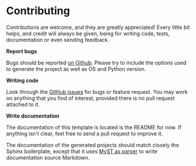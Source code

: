 # Contributing

Contributions are welcome, and they are greatly appreciated! Every little bit helps, and credit will always be given, being for writing code, tests, documentation or even sending feedback.

**Report bugs**

Bugs should be reported [on Github](https://github.com/romanchyla/cookiecutter-pyproject/issues). Please try to include the options used to generate the project as well as OS and Python version.

**Writing code**

Look through the [GitHub issues](https://github.com/romanchyla/cookiecutter-pyproject/issues) for bugs or feature request. You may work on anything that you find of interest, provided there is no pull request attached to it.

**Write documentation**

The documentation of this template is located is the README for now. If anything isn't clear, feel free to send a pull request to improve it.

The documentation of the generated projects should match closely the Sphinx boilerplate, except that it uses [MyST as parser](https://myst-parser.readthedocs.io) to write documentation source Markdown.
